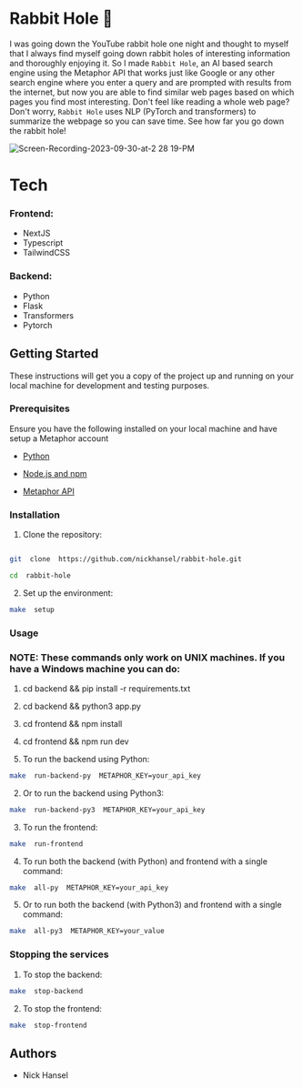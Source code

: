 # Rabbit Hole 🐇

I was going down the YouTube rabbit hole one night and thought to myself that I always find myself going down rabbit holes of interesting information and thoroughly enjoying it. So I made `Rabbit Hole`, an AI based search engine using the Metaphor API that works just like Google or any other search engine where you enter a query and are prompted with results from the internet, but now you are able to find similar web pages based on which pages you find most interesting. Don't feel like reading a whole web page? Don't worry, `Rabbit Hole` uses NLP (PyTorch and transformers) to summarize the webpage so you can save time. See how far you go down the rabbit hole!

![Screen-Recording-2023-09-30-at-2 28 19-PM](https://github.com/nickhansel/rabbit-hole/assets/81849235/731bf2de-20e5-4fba-a2f6-6a79ce481cf9)


# Tech

### Frontend:

- NextJS
- Typescript
- TailwindCSS

### Backend:

- Python
- Flask
- Transformers
- Pytorch

## Getting Started

These instructions will get you a copy of the project up and running on your local machine for development and testing purposes.

### Prerequisites

Ensure you have the following installed on your local machine and have setup a Metaphor account

- [Python](https://www.python.org/downloads/)

- [Node.js and npm](https://nodejs.org/en/download/)

- [Metaphor API](https://docs.metaphor.systems/reference/getting-started-1)

### Installation

1. Clone the repository:

```bash

git  clone  https://github.com/nickhansel/rabbit-hole.git

cd  rabbit-hole
```

2. Set up the environment:

```bash
make  setup
```

### Usage

### NOTE: These commands only work on UNIX machines. If you have a Windows machine you can do:
1. cd backend && pip install -r requirements.txt
2. cd backend && python3 app.py
3. cd frontend && npm install
4. cd frontend && npm run dev

1. To run the backend using Python:

```bash
make  run-backend-py  METAPHOR_KEY=your_api_key
```

2. Or to run the backend using Python3:

```bash
make  run-backend-py3  METAPHOR_KEY=your_api_key
```

3. To run the frontend:

```bash
make  run-frontend
```

4. To run both the backend (with Python) and frontend with a single command:

```bash
make  all-py  METAPHOR_KEY=your_api_key
```

5. Or to run both the backend (with Python3) and frontend with a single command:

```bash
make  all-py3  METAPHOR_KEY=your_value
```

### Stopping the services

1. To stop the backend:

```bash
make  stop-backend
```

2. To stop the frontend:

```bash
make  stop-frontend
```

## Authors

- Nick Hansel
